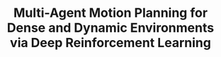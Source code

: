 ---
title: "Multi-Agent Motion Planning for Dense and Dynamic Environments via Deep Reinforcement Learning"
authors: "Samaneh Hosseini Semnani, Hugh Liu, Michael Everett, Anton de Ruiter, Jonathan P How"
venue: "IEEE Robotics and Automation Letters (RA-L)"
year: "2020"
status: "published"
arxiv: "https://arxiv.org/pdf/2001.06627.pdf"
official_link: ""
doi: "10.1109/LRA.2020.2974695"
volume: "5"
number: "2"
pages: "3221--3226"
publisher: "IEEE"
month: "01"
address: "N/A"
type: "journal"
school: "N/A"
awards: "N/A"
notes: ""
image: "samaneh.gif"
collection: publications
permalink: /publication/2020-01-Hoseini20_RAL.html
---